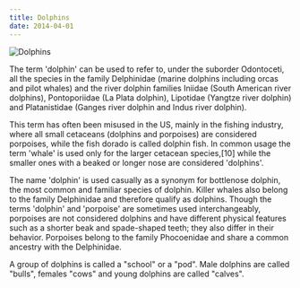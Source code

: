 ```yaml
---
title: Dolphins
date: 2014-04-01
---
```


![Dolphins](/a/dolphins.jpg)

The term 'dolphin' can be used to refer to, under the suborder Odontoceti, all
the species in the family Delphinidae (marine dolphins including orcas and pilot
whales) and the river dolphin families Iniidae (South American river dolphins),
Pontoporiidae (La Plata dolphin), Lipotidae (Yangtze river dolphin) and
Platanistidae (Ganges river dolphin and Indus river dolphin).

This term has often been misused in the US, mainly in the fishing industry,
where all small cetaceans (dolphins and porpoises) are considered porpoises,
while the fish dorado is called dolphin fish. In common usage the term
'whale' is used only for the larger cetacean species,[10] while the smaller
ones with a beaked or longer nose are considered 'dolphins'.

The name 'dolphin' is used casually as a synonym for bottlenose dolphin, the
most common and familiar species of dolphin. Killer whales also belong to
the family Delphinidae and therefore qualify as dolphins. Though the terms
'dolphin' and 'porpoise' are sometimes used interchangeably, porpoises are not
considered dolphins and have different physical features such as a shorter beak
and spade-shaped teeth; they also differ in their behavior. Porpoises belong to
the family Phocoenidae and share a common ancestry with the Delphinidae.

A group of dolphins is called a "school" or a "pod". Male dolphins are called
"bulls", females "cows" and young dolphins are called "calves".
